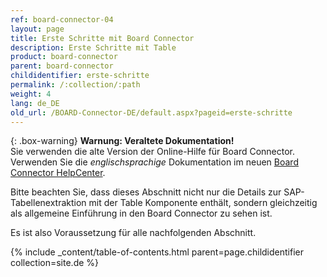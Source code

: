 ```yaml
---
ref: board-connector-04
layout: page
title: Erste Schritte mit Board Connector
description: Erste Schritte mit Table
product: board-connector
parent: board-connector
childidentifier: erste-schritte
permalink: /:collection/:path
weight: 4
lang: de_DE
old_url: /BOARD-Connector-DE/default.aspx?pageid=erste-schritte
---
```


{: .box-warning}
**Warnung: Veraltete Dokumentation!** <br>
Sie verwenden die alte Version der Online-Hilfe für Board Connector.<br>
Verwenden Sie die *englischsprachige* Dokumentation im neuen [Board Connector HelpCenter](https://helpcenter.theobald-software.com/board-connector/documentation/introduction/).

Bitte beachten Sie, dass dieses Abschnitt nicht nur die Details zur SAP-Tabellenextraktion mit der Table Komponente enthält, sondern gleichzeitig als allgemeine Einführung in den Board Connector zu sehen ist.

Es ist also Voraussetzung für alle nachfolgenden Abschnitt.

{% include _content/table-of-contents.html parent=page.childidentifier collection=site.de %}